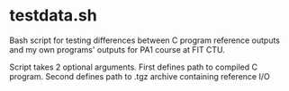 # testdata.sh
Bash script for testing differences between C program reference outputs and my own programs' outputs for PA1 course at FIT CTU.

Script takes 2 optional arguments.
First defines path to compiled C program.
Second defines path to .tgz archive containing reference I/O

